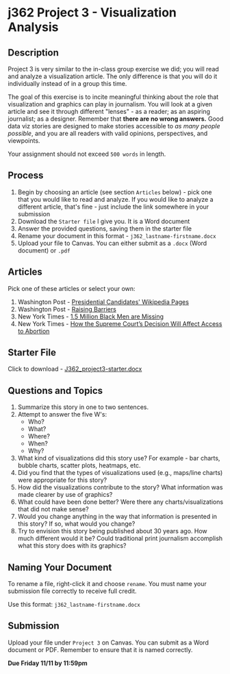 # j362 Project 3 - Visualization Analysis
## Description
Project 3 is very similar to the in-class group exercise we did; you will read and analyze a visualization article. The only difference is that you will do it individually instead of in a group this time.

The goal of this exercise is to incite meaningful thinking about the role that visualization and graphics can play in journalism. You will look at a given article and see it through different "lenses" - as a reader; as an aspiring journalist; as a designer. Remember that  **there are no wrong answers.** Good data viz stories are designed to make stories accessible to _as many people possible_, and you are all readers with valid opinions, perspectives, and viewpoints.

Your assignment should not exceed `500 words` in length.

## Process
1. Begin by choosing an article (see section `Articles` below) - pick one that you would like to read and analyze. If you would like to analyze a different article, that's fine - just include the link somewhere in your submission
2. Download the `Starter file` I give you. It is a Word document
3. Answer the provided questions, saving them in the starter file
4. Rename your document in this format - `j362_lastname-firstname.docx`
5. Upload your file to Canvas. You can either submit as a `.docx` (Word document) or `.pdf`

## Articles
Pick one of these articles or select your own:

1. Washington Post - [Presidential Candidates' Wikipedia Pages](https://www.washingtonpost.com/graphics/politics/2016-election/presidential-wikipedias/)
2. Washington Post - [Raising Barriers](https://www.washingtonpost.com/graphics/world/border-barriers/global-illegal-immigration-prevention/)
3. New York Times - [1.5 Million Black Men are Missing](http://nyti.ms/1P5Gpa7)
4. New York Times - [How the Supreme Court’s Decision Will Affect Access to Abortion](http://nyti.ms/1RAxrDn)

## Starter File
Click to download - [J362_project3-starter.docx](J362_project3-starter.docx)

## Questions and Topics

1. Summarize this story in one to two sentences.
2. Attempt to answer the five W's:
	* Who?
	* What?
	* Where?
	* When?
	* Why?
3. What kind of visualizations did this story use? For example - bar charts, bubble charts, scatter plots, heatmaps, etc.  
4. Did you find that the types of visualizations used (e.g., maps/line charts) were appropriate for this story?  
5. How did the visualizations contribute to the story? What information was made clearer by use of graphics?  
6. What could have been done better? Were there any charts/visualizations that did not make sense?
7. Would you change anything in the way that information is presented in this story? If so, what would you change?
8. Try to envision this story being published about 30 years ago. How much different would it be? Could traditional print journalism accomplish what this story does with its graphics?

## Naming Your Document
To rename a file, right-click it and choose `rename`. You must name your submission file correctly to receive full credit.

Use this format: `j362_lastname-firstname.docx`

## Submission
Upload your file under `Project 3` on Canvas. You can submit as a Word document or PDF. Remember to ensure that it is named correctly.

<div class="big"><b>Due Friday 11/11 by 11:59pm</b></div>
<div style="height:25px"></div>